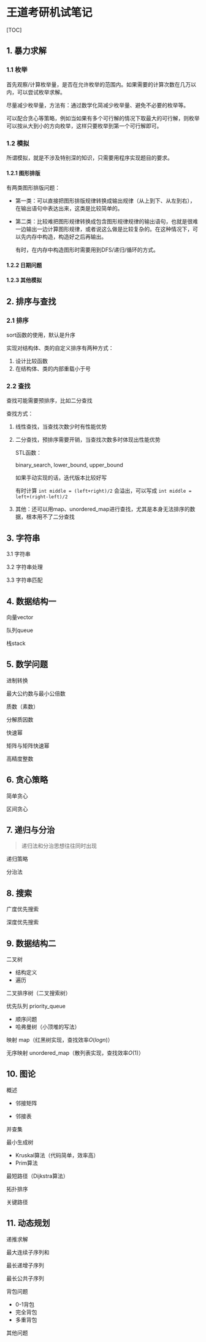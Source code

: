 # 王道考研机试笔记

[TOC]

## 1. 暴力求解

### 1.1 枚举

首先观察/计算枚举量，是否在允许枚举的范围内。如果需要的计算次数在几万以内，可以尝试枚举求解。

尽量减少枚举量，方法有：通过数学化简减少枚举量、避免不必要的枚举等。

可以配合贪心等策略，例如当如果有多个可行解的情况下取最大的可行解，则枚举可以按从大到小的方向枚举，这样只要枚举到第一个可行解即可。

### 1.2 模拟
所谓模拟，就是不涉及特别深的知识，只需要用程序实现题目的要求。
#### 1.2.1 图形排版

有两类图形排版问题：
- 第一类：可以直接把图形排版规律转换成输出规律（从上到下、从左到右），在输出语句中表达出来，这类是比较简单的。

- 第二类：比较难把图形规律转换成包含图形规律规律的输出语句，也就是很难一边输出一边计算图形规律，或者说这么做是比较复杂的。在这种情况下，可以先内存中构造，构造好之后再输出。

    有时，在内存中构造图形时需要用到DFS/递归/循环的方式。

#### 1.2.2 日期问题

#### 1.2.3 其他模拟

## 2. 排序与查找

### 2.1 排序

sort函数的使用，默认是升序

实现对结构体、类的自定义排序有两种方式：

1. 设计比较函数
2. 在结构体、类的内部重载小于号

### 2.2 查找

查找可能需要预排序，比如二分查找

查找方式：

1. 线性查找，当查找次数少时有性能优势

2. 二分查找，预排序需要开销，当查找次数多时体现出性能优势

    STL函数：

    binary_search, lower_bound, upper_bound

    如果手动实现的话，迭代版本比较好写

    有时计算 `int middle = (left+right)/2` 会溢出，可以写成 `int middle = left+(right-left)/2`

3. 其他：还可以用map、unordered_map进行查找，尤其是本身无法排序的数据，根本用不了二分查找

## 3. 字符串

3.1 字符串

3.2 字符串处理

3.3 字符串匹配

## 4. 数据结构一

向量vector

队列queue

栈stack

## 5. 数学问题

进制转换

最大公约数与最小公倍数

质数（素数）

分解质因数

快速幂

矩阵与矩阵快速幂

高精度整数

## 6. 贪心策略

简单贪心

区间贪心

## 7. 递归与分治

> 递归法和分治思想往往同时出现

递归策略

分治法

## 8. 搜索

广度优先搜索

深度优先搜索

## 9. 数据结构二

二叉树

- 结构定义
- 遍历

二叉排序树（二叉搜索树）

优先队列 priority_queue

- 顺序问题
- 哈弗曼树（小顶堆的写法）

映射 map（红黑树实现，查找效率$O(logn)$）

无序映射 unordered_map（散列表实现，查找效率$O(1)$）

## 10. 图论

概述

- 邻接矩阵

- 邻接表

并查集

最小生成树

- Kruskal算法（代码简单，效率高）
- Prim算法

最短路径（Dijkstra算法）

拓扑排序

关键路径

## 11. 动态规划

递推求解

最大连续子序列和

最长递增子序列

最长公共子序列

背包问题

- 0-1背包
- 完全背包
- 多重背包

其他问题

